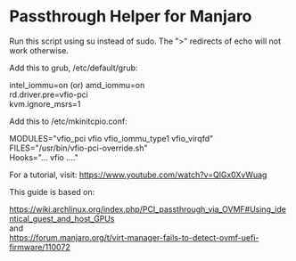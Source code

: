 # Passthrough Helper for Manjaro

Run this script using su instead of sudo. The ">" redirects of echo will not work otherwise. 


Add this to grub, /etc/default/grub:

intel_iommu=on (or) amd_iommu=on\
rd.driver.pre=vfio-pci\
kvm.ignore_msrs=1


Add this to /etc/mkinitcpio.conf:

MODULES="vfio_pci vfio vfio_iommu_type1 vfio_virqfd"\
FILES="/usr/bin/vfio-pci-override.sh"\
Hooks="... vfio ...."


For a tutorial, visit: https://www.youtube.com/watch?v=QlGx0XvWuag

This guide is based on: 

https://wiki.archlinux.org/index.php/PCI_passthrough_via_OVMF#Using_identical_guest_and_host_GPUs<br/>
and<br/>
https://forum.manjaro.org/t/virt-manager-fails-to-detect-ovmf-uefi-firmware/110072
